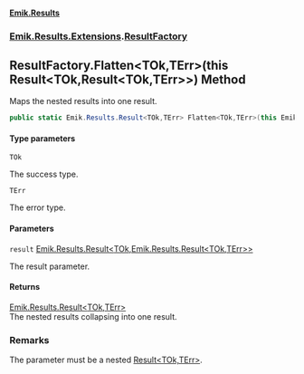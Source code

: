 #### [Emik.Results](index.md 'index')
### [Emik.Results.Extensions](Emik.Results.Extensions.md 'Emik.Results.Extensions').[ResultFactory](ResultFactory.md 'Emik.Results.Extensions.ResultFactory')

## ResultFactory.Flatten<TOk,TErr>(this Result<TOk,Result<TOk,TErr>>) Method

Maps the nested results into one result.

```csharp
public static Emik.Results.Result<TOk,TErr> Flatten<TOk,TErr>(this Emik.Results.Result<TOk,Emik.Results.Result<TOk,TErr>> result);
```
#### Type parameters

<a name='Emik.Results.Extensions.ResultFactory.Flatten_TOk,TErr_(thisEmik.Results.Result_TOk,Emik.Results.Result_TOk,TErr__).TOk'></a>

`TOk`

The success type.

<a name='Emik.Results.Extensions.ResultFactory.Flatten_TOk,TErr_(thisEmik.Results.Result_TOk,Emik.Results.Result_TOk,TErr__).TErr'></a>

`TErr`

The error type.
#### Parameters

<a name='Emik.Results.Extensions.ResultFactory.Flatten_TOk,TErr_(thisEmik.Results.Result_TOk,Emik.Results.Result_TOk,TErr__).result'></a>

`result` [Emik.Results.Result&lt;](Result{TOk,TErr}.md 'Emik.Results.Result<TOk,TErr>')[TOk](ResultFactory.Flatten{TOk,TErr}(Result{TOk,Result{TOk,TErr}}).md#Emik.Results.Extensions.ResultFactory.Flatten_TOk,TErr_(thisEmik.Results.Result_TOk,Emik.Results.Result_TOk,TErr__).TOk 'Emik.Results.Extensions.ResultFactory.Flatten<TOk,TErr>(this Emik.Results.Result<TOk,Emik.Results.Result<TOk,TErr>>).TOk')[,](Result{TOk,TErr}.md 'Emik.Results.Result<TOk,TErr>')[Emik.Results.Result&lt;](Result{TOk,TErr}.md 'Emik.Results.Result<TOk,TErr>')[TOk](ResultFactory.Flatten{TOk,TErr}(Result{TOk,Result{TOk,TErr}}).md#Emik.Results.Extensions.ResultFactory.Flatten_TOk,TErr_(thisEmik.Results.Result_TOk,Emik.Results.Result_TOk,TErr__).TOk 'Emik.Results.Extensions.ResultFactory.Flatten<TOk,TErr>(this Emik.Results.Result<TOk,Emik.Results.Result<TOk,TErr>>).TOk')[,](Result{TOk,TErr}.md 'Emik.Results.Result<TOk,TErr>')[TErr](ResultFactory.Flatten{TOk,TErr}(Result{TOk,Result{TOk,TErr}}).md#Emik.Results.Extensions.ResultFactory.Flatten_TOk,TErr_(thisEmik.Results.Result_TOk,Emik.Results.Result_TOk,TErr__).TErr 'Emik.Results.Extensions.ResultFactory.Flatten<TOk,TErr>(this Emik.Results.Result<TOk,Emik.Results.Result<TOk,TErr>>).TErr')[&gt;](Result{TOk,TErr}.md 'Emik.Results.Result<TOk,TErr>')[&gt;](Result{TOk,TErr}.md 'Emik.Results.Result<TOk,TErr>')

The result parameter.

#### Returns
[Emik.Results.Result&lt;](Result{TOk,TErr}.md 'Emik.Results.Result<TOk,TErr>')[TOk](ResultFactory.Flatten{TOk,TErr}(Result{TOk,Result{TOk,TErr}}).md#Emik.Results.Extensions.ResultFactory.Flatten_TOk,TErr_(thisEmik.Results.Result_TOk,Emik.Results.Result_TOk,TErr__).TOk 'Emik.Results.Extensions.ResultFactory.Flatten<TOk,TErr>(this Emik.Results.Result<TOk,Emik.Results.Result<TOk,TErr>>).TOk')[,](Result{TOk,TErr}.md 'Emik.Results.Result<TOk,TErr>')[TErr](ResultFactory.Flatten{TOk,TErr}(Result{TOk,Result{TOk,TErr}}).md#Emik.Results.Extensions.ResultFactory.Flatten_TOk,TErr_(thisEmik.Results.Result_TOk,Emik.Results.Result_TOk,TErr__).TErr 'Emik.Results.Extensions.ResultFactory.Flatten<TOk,TErr>(this Emik.Results.Result<TOk,Emik.Results.Result<TOk,TErr>>).TErr')[&gt;](Result{TOk,TErr}.md 'Emik.Results.Result<TOk,TErr>')  
The nested results collapsing into one result.

### Remarks
  
The parameter must be a nested [Result&lt;TOk,TErr&gt;](Result{TOk,TErr}.md 'Emik.Results.Result<TOk,TErr>').
